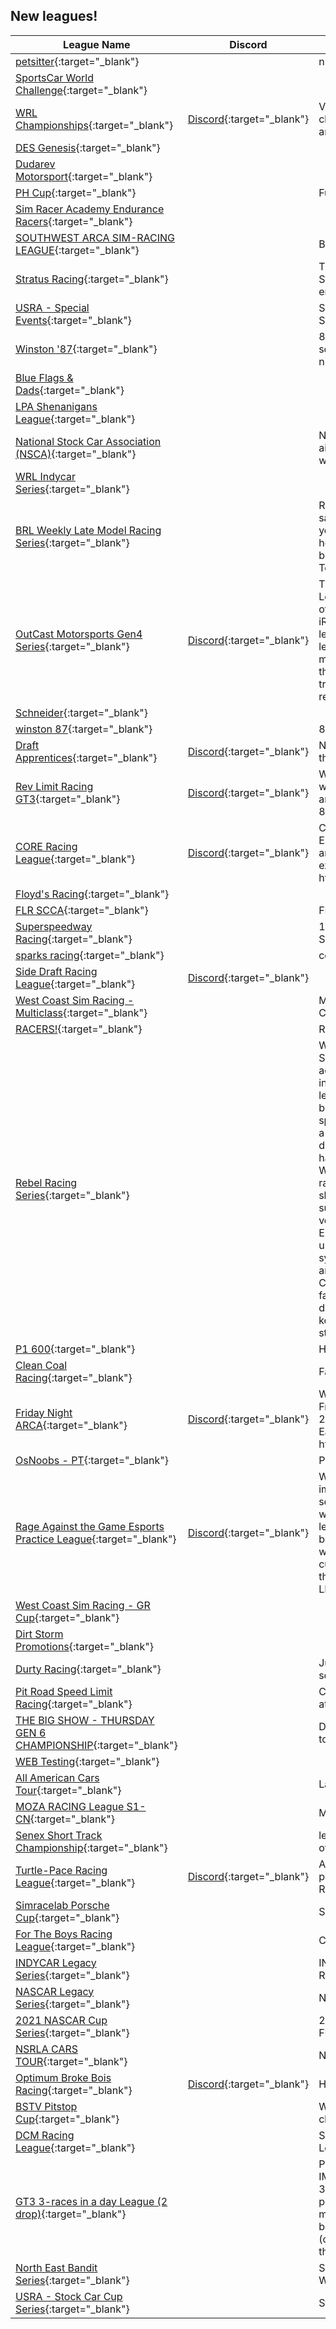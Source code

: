 ## New leagues!

| League Name | Discord | About |
|-------------------------------------------------------------------------------------------------------------------------------------------|----------------------------------------------------------|-------------------------------------------------------------------------------------------------------------------------------------------------------------------------------------------------------------------------------------------------------------------------------------------------------------------------------------------------------------------------------------------------------------------------------------------------------------------------------------------------------------------------------------------------------------------------------------------------------------------------------------------------------------------------------------------------------------------|
|[petsitter](https://members.iracing.com/membersite/member/LeagueView.do?league=12698){:target="_blank"} | |nur |
|[SportsCar World Challenge](https://members.iracing.com/membersite/member/LeagueView.do?league=12700){:target="_blank"} | | |
|[WRL Championships](https://members.iracing.com/membersite/member/LeagueView.do?league=12701){:target="_blank"} |[Discord](https://discord.gg/rDZmt52g){:target="_blank"} |Various sports car championships, such as GT3 and GR86 Cup |
|[DES Genesis](https://members.iracing.com/membersite/member/LeagueView.do?league=12704){:target="_blank"} | | |
|[Dudarev Motorsport](https://members.iracing.com/membersite/member/LeagueView.do?league=12702){:target="_blank"} | | |
|[PH Cup](https://members.iracing.com/membersite/member/LeagueView.do?league=12705){:target="_blank"} | |Fun racing for moderate drivers |
|[Sim Racer Academy Endurance Racers](https://members.iracing.com/membersite/member/LeagueView.do?league=12703){:target="_blank"} | | |
|[SOUTHWEST ARCA SIM\-RACING LEAGUE](https://members.iracing.com/membersite/member/LeagueView.do?league=12709){:target="_blank"} | |Beginner to B Class League |
|[Stratus Racing](https://members.iracing.com/membersite/member/LeagueView.do?league=12707){:target="_blank"} | |The Official League for all Stratus Racing drivers and employees\. |
|[USRA \- Special Events](https://members.iracing.com/membersite/member/LeagueView.do?league=12706){:target="_blank"} | |Special Events page for United Sim Racing Association |
|[Winston '87](https://members.iracing.com/membersite/member/LeagueView.do?league=12708){:target="_blank"} | |87 Cup cars, 87 Winston schedule\. Races Tuesday nights 8:00 est starting June 3 |
|[Blue Flags & Dads](https://members.iracing.com/membersite/member/LeagueView.do?league=12713){:target="_blank"} | | |
|[LPA Shenanigans League](https://members.iracing.com/membersite/member/LeagueView.do?league=12710){:target="_blank"} | | |
|[National Stock Car Association \(NSCA\)](https://members.iracing.com/membersite/member/LeagueView.do?league=12711){:target="_blank"} | |Next Gen NASCAR League aimed at running unique tracks with the best drivers around\. |
|[WRL Indycar Series](https://members.iracing.com/membersite/member/LeagueView.do?league=12712){:target="_blank"} | | |
|[BRL Weekly Late Model Racing Series](https://members.iracing.com/membersite/member/LeagueView.do?league=12715){:target="_blank"} | |Running a series using the same tack each week\. Just like you local home track\. We are here to build friendships and brotherhood, and also have fun\. Top three positions will pay out\! |
|[OutCast Motorsports Gen4 Series](https://members.iracing.com/membersite/member/LeagueView.do?league=12714){:target="_blank"} |[Discord](https://discord.gg/gYUcyFvH){:target="_blank"} |The OutCast Motorsports League \(OCM\) is a community of drivers who elevate the iRacing experience to the next level\. We deliver a competitive league for all involved, while maintaining our commitment that every OutCast member treats others with the utmost respect\. |
|[Schneider](https://members.iracing.com/membersite/member/LeagueView.do?league=12717){:target="_blank"} | | |
|[winston 87](https://members.iracing.com/membersite/member/LeagueView.do?league=12716){:target="_blank"} | |87 cars |
|[Draft Apprentices](https://members.iracing.com/membersite/member/LeagueView.do?league=12718){:target="_blank"} |[Discord](https://discord.gg/TyNdthBd){:target="_blank"} |NASCAR based vehicles on all the big drafting tracks\! |
|[Rev Limit Racing GT3](https://members.iracing.com/membersite/member/LeagueView.do?league=12719){:target="_blank"} |[Discord](https://discord.gg/GMwjHRqU6V){:target="_blank"} |Wednesday night GT3 league with some of the best drivers and tracks iRacing has to offer\!  8pm EST practice will begin |
|[CORE Racing League](https://members.iracing.com/membersite/member/LeagueView.do?league=12721){:target="_blank"} |[Discord](https://discord.gg/4rFqc49J7Z){:target="_blank"} |Championship of Online Racing Esports\. A league open to anyone of any oval racing experience\. Discord: https://discord\.gg/4rFqc49J7Z |
|[Floyd's Racing](https://members.iracing.com/membersite/member/LeagueView.do?league=12725){:target="_blank"} | | |
|[FLR SCCA](https://members.iracing.com/membersite/member/LeagueView.do?league=12723){:target="_blank"} | |FLR SCCA and Friends |
|[Superspeedway Racing](https://members.iracing.com/membersite/member/LeagueView.do?league=12720){:target="_blank"} | |10 race seasons Superspeedway racing |
|[sparks racing](https://members.iracing.com/membersite/member/LeagueView.do?league=12724){:target="_blank"} | |come out and race |
|[Side Draft Racing League](https://members.iracing.com/membersite/member/LeagueView.do?league=12722){:target="_blank"} |[Discord](https://discord.gg/ZRB2eC4U){:target="_blank"} | |
|[West Coast Sim Racing \- Multiclass](https://members.iracing.com/membersite/member/LeagueView.do?league=12728){:target="_blank"} | |Mulitlcass series for 86 Challenge Sim Racing |
|[RACERS\!](https://members.iracing.com/membersite/member/LeagueView.do?league=12727){:target="_blank"} | |RACING |
|[Rebel Racing Series](https://members.iracing.com/membersite/member/LeagueView.do?league=12726){:target="_blank"} | |Welcome to the Rebel Racing Series, where high\-speed action meets fierce competition in the world of iRacing\! Our league is all about pushing boundaries, embracing the spirit of rebellion, and creating a community of passionate drivers who aren’t afraid to race hard\.  League Features:  • Weekly Races: Competitive races every week with a mix of short tracks, road courses, and superspeedways to test your versatility\.  • Custom Seasons: Engaging season formats with unique championship points systems, playoff\-style events, and exciting prize giveaways\.  • Clean Racing: We emphasize fair, respectful racing\. Our drivers have a reputation for keeping it clean, no matter the stakes\. |
|[P1 600](https://members.iracing.com/membersite/member/LeagueView.do?league=12729){:target="_blank"} | |Home of the P1 600 |
|[Clean Coal Racing](https://members.iracing.com/membersite/member/LeagueView.do?league=12733){:target="_blank"} | |Fast, just fast\. |
|[Friday Night ARCA](https://members.iracing.com/membersite/member/LeagueView.do?league=12732){:target="_blank"} |[Discord](https://discord.gg/EaxWxJnxQX){:target="_blank"} |We run the new ARCA cars on Friday nights starting June 20th\. 7pm Pacific/10pm Eastern  https://discord\.gg/EaxWxJnxQX |
|[OsNoobs \- PT](https://members.iracing.com/membersite/member/LeagueView.do?league=12730){:target="_blank"} | |Portugal |
|[Rage Against the Game Esports Practice League](https://members.iracing.com/membersite/member/LeagueView.do?league=12731){:target="_blank"} |[Discord](https://discord.gg/Xqdh6e2asY){:target="_blank"} |Whether you are looking to improve your skills, get some setup help, or run some laps with the team, RAGE practice league is the place you want to be\. Practices throughout the week will be held for the current tracks of the week in the GT3s, GT4s, GTPs, and the LMPs |
|[West Coast Sim Racing \- GR Cup](https://members.iracing.com/membersite/member/LeagueView.do?league=12739){:target="_blank"} | | |
|[Dirt Storm Promotions](https://members.iracing.com/membersite/member/LeagueView.do?league=12738){:target="_blank"} | | |
|[Durty Racing](https://members.iracing.com/membersite/member/LeagueView.do?league=12737){:target="_blank"} | |Just some Durty boys doing some Durty Racin' |
|[Pit Road Speed Limit Racing](https://members.iracing.com/membersite/member/LeagueView.do?league=12735){:target="_blank"} | |Competitive but fun atmosphere\. |
|[THE BIG SHOW \- THURSDAY GEN 6 CHAMPIONSHIP](https://members.iracing.com/membersite/member/LeagueView.do?league=12736){:target="_blank"} | |Discord based league, send PM to Bryce Hinton for invite link\. |
|[WEB Testing](https://members.iracing.com/membersite/member/LeagueView.do?league=12734){:target="_blank"} | | |
|[All American Cars Tour](https://members.iracing.com/membersite/member/LeagueView.do?league=12741){:target="_blank"} | |Late Model League |
|[MOZA RACING League S1\-CN](https://members.iracing.com/membersite/member/LeagueView.do?league=12740){:target="_blank"} | |MOZA RACING League S1 |
|[Senex Short Track Championship](https://members.iracing.com/membersite/member/LeagueView.do?league=12744){:target="_blank"} | |league of drivers over the age of 50 |
|[Turtle\-Pace Racing League](https://members.iracing.com/membersite/member/LeagueView.do?league=12742){:target="_blank"} |[Discord](https://discord.gg/AgkkX6yX){:target="_blank"} |An Racing League made possible by the Turtle\-Pace Racing Team\! |
|[Simracelab Porsche Cup](https://members.iracing.com/membersite/member/LeagueView.do?league=12743){:target="_blank"} | |Simracelab Porsche Cup |
|[For The Boys Racing League](https://members.iracing.com/membersite/member/LeagueView.do?league=12748){:target="_blank"} | |Car of Tomorrow \(COT League\) |
|[INDYCAR Legacy Series](https://members.iracing.com/membersite/member/LeagueView.do?league=12747){:target="_blank"} | |INDYCAR Career  \( \+ IMSA Races \) |
|[NASCAR Legacy Series](https://members.iracing.com/membersite/member/LeagueView.do?league=12745){:target="_blank"} | |NASCAR Career |
|[2021 NASCAR Cup Series](https://members.iracing.com/membersite/member/LeagueView.do?league=12746){:target="_blank"} | |2021 NASCAR Cup Series FULL SEASON  YUNG MONEY |
|[NSRLA CARS TOUR](https://members.iracing.com/membersite/member/LeagueView.do?league=12751){:target="_blank"} | |NSRLA CARS TOUR |
|[Optimum Broke Bois Racing](https://members.iracing.com/membersite/member/LeagueView.do?league=12752){:target="_blank"} |[Discord](https://discord.gg/tprXHNtT){:target="_blank"} |Hanna brothers defeat AI |
|[BSTV Pitstop Cup](https://members.iracing.com/membersite/member/LeagueView.do?league=12750){:target="_blank"} | |Week 13 multiclass championship |
|[DCM Racing League](https://members.iracing.com/membersite/member/LeagueView.do?league=12753){:target="_blank"} | |Sunday Nights – NASCAR League |
|[GT3 3\-races in a day League \(2 drop\)](https://members.iracing.com/membersite/member/LeagueView.do?league=12754){:target="_blank"} | |P:5' Q:25' R:30'\(64 Liters\)   IMSA point system \(Q: 35, 32, 30, \.\. R: 350, 320, 300, \.\.\)  1 point per lead lap  10 points most leading laps  35 points best race lap   2 races to drop \(on 3 race\)   2 fast repair  drive thru every 10 inc |
|[North East Bandit Series](https://members.iracing.com/membersite/member/LeagueView.do?league=12756){:target="_blank"} | |Small Series from the Racers Of Winchester Speedway |
|[USRA \- Stock Car Cup Series](https://members.iracing.com/membersite/member/LeagueView.do?league=12755){:target="_blank"} | |Stock Car Series League page |

